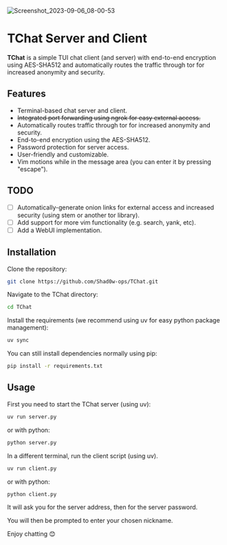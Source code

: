 ![Screenshot_2023-09-06_08-00-53](https://github.com/Shad0w-ops/TChat/assets/43708460/2113c837-bf01-4b07-8aef-ab4bbc443ade)

# TChat Server and Client

**TChat** is a simple TUI chat client (and server) with end-to-end encryption using AES-SHA512 and automatically routes the traffic through tor for increased anonymity and security.

## Features

- Terminal-based chat server and client.
- ~~Integrated port forwarding using ngrok for easy external access.~~
- Automatically routes traffic through tor for increased anonymity and security.
- End-to-end encryption using the AES-SHA512.
- Password protection for server access.
- User-friendly and customizable.
- Vim motions while in the message area (you can enter it by pressing "escape").

## TODO

- [ ] Automatically-generate onion links for external access and increased security (using stem or another tor library).
- [ ] Add support for more vim functionality (e.g. search, yank, etc).
- [ ] Add a WebUI implementation.

## Installation

Clone the repository:
```bash
git clone https://github.com/Shad0w-ops/TChat.git
```

Navigate to the TChat directory:
```bash
cd TChat
```

Install the requirements (we recommend using uv for easy python package management):
```bash
uv sync
```

You can still install dependencies normally using pip:
```bash
pip install -r requirements.txt
```

## Usage

First you need to start the TChat server (using uv):
```bash
uv run server.py
```

or with python:

```bash
python server.py
```

In a different terminal, run the client script (using uv).

```bash
uv run client.py
```

or with python:

```bash
python client.py
```

It will ask you for the server address, then for the server password.

You will then be prompted to enter your chosen nickname.

Enjoy chatting 😊
